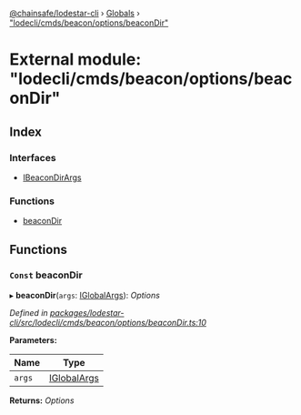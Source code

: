 [@chainsafe/lodestar-cli](../README.md) › [Globals](../globals.md) › ["lodecli/cmds/beacon/options/beaconDir"](_lodecli_cmds_beacon_options_beacondir_.md)

# External module: "lodecli/cmds/beacon/options/beaconDir"

## Index

### Interfaces

* [IBeaconDirArgs](../interfaces/_lodecli_cmds_beacon_options_beacondir_.ibeacondirargs.md)

### Functions

* [beaconDir](_lodecli_cmds_beacon_options_beacondir_.md#const-beacondir)

## Functions

### `Const` beaconDir

▸ **beaconDir**(`args`: [IGlobalArgs](../interfaces/_lodecli_options_.iglobalargs.md)): *Options*

*Defined in [packages/lodestar-cli/src/lodecli/cmds/beacon/options/beaconDir.ts:10](https://github.com/ChainSafe/lodestar/blob/ee8ffa456/packages/lodestar-cli/src/lodecli/cmds/beacon/options/beaconDir.ts#L10)*

**Parameters:**

Name | Type |
------ | ------ |
`args` | [IGlobalArgs](../interfaces/_lodecli_options_.iglobalargs.md) |

**Returns:** *Options*
